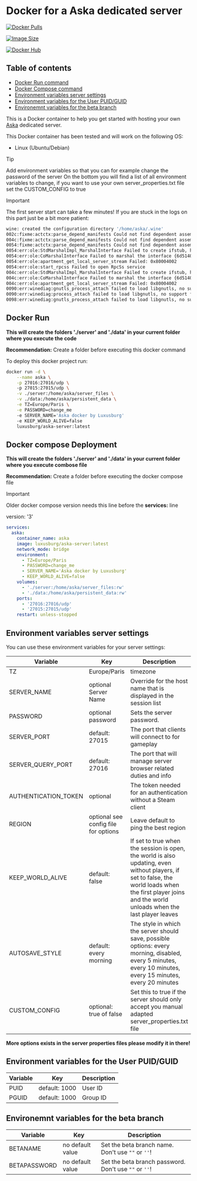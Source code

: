 # Docker for a Aska dedicated server
[![Docker Pulls](https://img.shields.io/docker/pulls/luxusburg/aska-server)](https://hub.docker.com/r/luxusburg/aska-server)

[![Image Size](https://img.shields.io/docker/image-size/luxusburg/aska-server/latest)](https://hub.docker.com/r/luxusburg/aska-server/tags)

[![Docker Hub](https://img.shields.io/badge/Docker_Hub-aska-blue?logo=docker)](https://hub.docker.com/r/luxusburg/aska-server)

## Table of contents
- [Docker Run command](#docker-run)
- [Docker Compose command](#docker-compose-deployment)
- [Environment variables server settings](#environment-variables-game-settings)
- [Environment variables for the User PUID/GUID](#environment-variables-for-the-user-puidguid)
- [Environemnt variables for the beta branch](#environemnt-variables-for-the-beta-branch)

This is a Docker container to help you get started with hosting your own [Aska](https://playaska.com/) dedicated server.

This Docker container has been tested and will work on the following OS:

- Linux (Ubuntu/Debian)

> [!TIP]
> Add environment variables so that you can for example change the password of the server
> On the bottom you will find a list of all environment variables to change, if you want to use your own server_properties.txt file
> set the CUSTOM_CONFIG to true

> [!IMPORTANT]
> The first server start can take a few minutes! If you are stuck in the logs on this part just be a bit more patient:

```bash
wine: created the configuration directory '/home/aska/.wine'
002c:fixme:actctx:parse_depend_manifests Could not find dependent assembly L"Microsoft.Windows.Common-Controls" (6.0.0.0)
004c:fixme:actctx:parse_depend_manifests Could not find dependent assembly L"Microsoft.Windows.Common-Controls" (6.0.0.0)
0054:fixme:actctx:parse_depend_manifests Could not find dependent assembly L"Microsoft.Windows.Common-Controls" (6.0.0.0)
0054:err:ole:StdMarshalImpl_MarshalInterface Failed to create ifstub, hr 0x80004002
0054:err:ole:CoMarshalInterface Failed to marshal the interface {6d5140c1-7436-11ce-8034-00aa006009fa}, hr 0x80004002
0054:err:ole:apartment_get_local_server_stream Failed: 0x80004002
0054:err:ole:start_rpcss Failed to open RpcSs service
004c:err:ole:StdMarshalImpl_MarshalInterface Failed to create ifstub, hr 0x80004002
004c:err:ole:CoMarshalInterface Failed to marshal the interface {6d5140c1-7436-11ce-8034-00aa006009fa}, hr 0x80004002
004c:err:ole:apartment_get_local_server_stream Failed: 0x80004002
0090:err:winediag:gnutls_process_attach failed to load libgnutls, no support for encryption
0090:err:winediag:process_attach failed to load libgnutls, no support for pfx import/export
0098:err:winediag:gnutls_process_attach failed to load libgnutls, no support for encryption
```

## Docker Run

**This will create the folders './server' and './data' in your current folder where you execute the code**

**Recommendation:**
Create a folder before executing this docker command

To deploy this docker project run:

```bash
docker run -d \
    --name aska \
    -p 27016:27016/udp \    
    -p 27015:27015/udp \
    -v ./server:/home/aska/server_files \
    -v ./data:/home/aska/persistent_data \
    -e TZ=Europe/Paris \
    -e PASSWORD=change_me
    -e SERVER_NAME='Aska docker by Luxusburg'
    -e KEEP_WORLD_ALIVE=false
    luxusburg/aska-server:latest
```

## Docker compose Deployment

**This will create the folders './server' and './data' in your current folder where you execute combose file**

**Recommendation:**
Create a folder before executing the docker compose file

> [!IMPORTANT]
> Older docker compose version needs this line before the **services:** line
>
> version: '3'

```yml
services:
  aska:
    container_name: aska
    image: luxusburg/aska-server:latest
    network_mode: bridge
    environment:
      - TZ=Europe/Paris
      - PASSWORD=change_me
      - SERVER_NAME='Aska docker by Luxusburg'
      - KEEP_WORLD_ALIVE=false
    volumes:
      - './server:/home/aska/server_files:rw'
      - './data:/home/aska/persistent_data:rw'
    ports:
      - '27016:27016/udp'
      - '27015:27015/udp'
    restart: unless-stopped
```

## Environment variables server settings

You can use these environment variables for your server settings:

| Variable | Key | Description |
| -------------------- | ---------------------------- | ------------------------------------------------------------------------------- |
| TZ | Europe/Paris | timezone |
| SERVER_NAME | optional Server Name | Override for the host name that is displayed in the session list |
| PASSWORD | optional password | Sets the server password. |
| SERVER_PORT | default: 27015  | The port that clients will connect to for gameplay |
| SERVER_QUERY_PORT | default: 27016 | The port that will manage server browser related duties and info  |
| AUTHENTICATION_TOKEN | optional | The token needed for an authentication without a Steam client |
| REGION | optional see config file for options | Leave default to ping the best region |
| KEEP_WORLD_ALIVE | default: false | If set to true when the session is open, the world is also updating, even without players, if set to false, the world loads when the first player joins and the world unloads when the last player leaves |
| AUTOSAVE_STYLE | default: every morning | The style in which the server should save, possible options: every morning, disabled, every 5 minutes, every 10 minutes, every 15 minutes, every 20 minutes  |
| CUSTOM_CONFIG | optional: true of false | Set this to true if the server should only accept you manual adapted server_properties.txt file |

**More options exists in the server properties files please modify it in there!**

## Environment variables for the User PUID/GUID

| Variable | Key | Description |
| -------------------- | ---------------------------- | ------------------------------------------------------------------------------- |
| PUID | default: 1000 | User ID |
| PGUID | default: 1000| Group ID |

## Environemnt variables for the beta branch

| Variable | Key | Description |
| -------------------- | ---------------------------- | ------------------------------------------------------------------------------- |
| BETANAME |  no default value| Set the beta branch name. Don't use `""` or `''`!|
| BETAPASSWORD | no default value | Set the beta branch password. Don't use `""` or `''`! |
